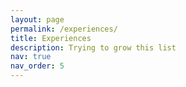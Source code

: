 ```yaml
---
layout: page
permalink: /experiences/
title: Experiences
description: Trying to grow this list
nav: true
nav_order: 5
---
```


